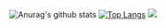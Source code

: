 
![Anurag's github stats](https://github-readme-stats.vercel.app/api?username=Hassan-Abdulbaqi)
[![Top Langs](https://github-readme-stats.vercel.app/api/top-langs/?username=Hassan-Abdulbaqi)](https://github.com/anuraghazra/github-readme-stats)
![](https://komarev.com/ghpvc/?username=your-github-username)
<!---
Hassan-Abdulbaqi/Hassan-Abdulbaqi is a ✨ special ✨ repository because its `README.md` (this file) appears on your GitHub profile.
You can click the Preview link to take a look at your changes.
--->
